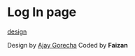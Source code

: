 # Log In page
[design](./design/Dashboard%20Login.png)

Design by [Ajay Gorecha](https://www.figma.com/community/file/872144934711314532)
Coded by **Faizan**